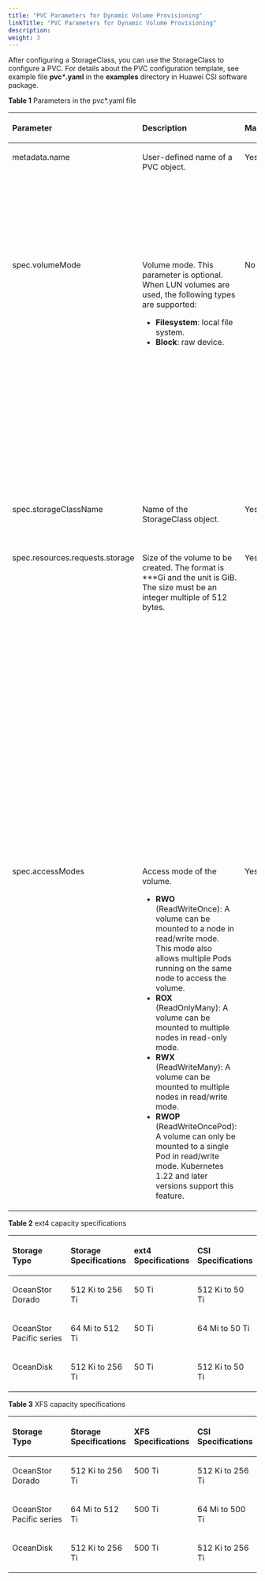 ```yaml
---
title: "PVC Parameters for Dynamic Volume Provisioning"
linkTitle: "PVC Parameters for Dynamic Volume Provisioning"
description: 
weight: 3
---
```


After configuring a StorageClass, you can use the StorageClass to configure a PVC. For details about the PVC configuration template, see example file  **pvc**_\*_**.yaml**  in the  **examples**  directory in Huawei CSI software package.

**Table  1**  Parameters in the pvc\*.yaml file

<a name="en-us_topic_0150885187_table195731435604"></a>
<table><thead align="left"><tr id="en-us_topic_0150885187_row35732351904"><th class="cellrowborder" valign="top" width="14.000000000000002%" id="mcps1.2.6.1.1"><p id="en-us_topic_0150885187_p1257333517017"><a name="en-us_topic_0150885187_p1257333517017"></a><a name="en-us_topic_0150885187_p1257333517017"></a>Parameter</p>
</th>
<th class="cellrowborder" valign="top" width="26%" id="mcps1.2.6.1.2"><p id="en-us_topic_0150885187_p1457323512015"><a name="en-us_topic_0150885187_p1457323512015"></a><a name="en-us_topic_0150885187_p1457323512015"></a>Description</p>
</th>
<th class="cellrowborder" valign="top" width="14.000000000000002%" id="mcps1.2.6.1.3"><p id="p1173514981420"><a name="p1173514981420"></a><a name="p1173514981420"></a>Mandatory</p>
</th>
<th class="cellrowborder" valign="top" width="12%" id="mcps1.2.6.1.4"><p id="p1589881291419"><a name="p1589881291419"></a><a name="p1589881291419"></a>Default Value</p>
</th>
<th class="cellrowborder" valign="top" width="34%" id="mcps1.2.6.1.5"><p id="en-us_topic_0150885187_p85734352017"><a name="en-us_topic_0150885187_p85734352017"></a><a name="en-us_topic_0150885187_p85734352017"></a>Remarks</p>
</th>
</tr>
</thead>
<tbody><tr id="en-us_topic_0150885187_row5573635907"><td class="cellrowborder" valign="top" width="14.000000000000002%" headers="mcps1.2.6.1.1 "><p id="en-us_topic_0150885187_p3573335305"><a name="en-us_topic_0150885187_p3573335305"></a><a name="en-us_topic_0150885187_p3573335305"></a>metadata.name</p>
</td>
<td class="cellrowborder" valign="top" width="26%" headers="mcps1.2.6.1.2 "><p id="en-us_topic_0150885187_p205736355017"><a name="en-us_topic_0150885187_p205736355017"></a><a name="en-us_topic_0150885187_p205736355017"></a>User-defined name of a PVC object.</p>
</td>
<td class="cellrowborder" valign="top" width="14.000000000000002%" headers="mcps1.2.6.1.3 "><p id="p7736109151413"><a name="p7736109151413"></a><a name="p7736109151413"></a>Yes</p>
</td>
<td class="cellrowborder" valign="top" width="12%" headers="mcps1.2.6.1.4 "><p id="p1589841231412"><a name="p1589841231412"></a><a name="p1589841231412"></a>-</p>
</td>
<td class="cellrowborder" valign="top" width="34%" headers="mcps1.2.6.1.5 "><p id="en-us_topic_0150885187_p179301591191"><a name="en-us_topic_0150885187_p179301591191"></a><a name="en-us_topic_0150885187_p179301591191"></a>Take Kubernetes v1.22.1 as an example. The value can contain digits, lowercase letters, hyphens (-), and periods (.), and must start and end with a letter or digit.</p>
</td>
</tr>
<tr id="en-us_topic_0150885187_row696316316238"><td class="cellrowborder" valign="top" width="14.000000000000002%" headers="mcps1.2.6.1.1 "><p id="en-us_topic_0150885187_p1896393118231"><a name="en-us_topic_0150885187_p1896393118231"></a><a name="en-us_topic_0150885187_p1896393118231"></a>spec.volumeMode</p>
</td>
<td class="cellrowborder" valign="top" width="26%" headers="mcps1.2.6.1.2 "><p id="p1610614478451"><a name="p1610614478451"></a><a name="p1610614478451"></a>Volume mode. This parameter is optional. When LUN volumes are used, the following types are supported:</p>
<a name="ul823916101324"></a><a name="ul823916101324"></a><ul id="ul823916101324"><li><strong id="b899015017514"><a name="b899015017514"></a><a name="b899015017514"></a>Filesystem</strong>: local file system.</li><li><strong id="b14568105754"><a name="b14568105754"></a><a name="b14568105754"></a>Block</strong>: raw device.</li></ul>
</td>
<td class="cellrowborder" valign="top" width="14.000000000000002%" headers="mcps1.2.6.1.3 "><p id="p1373612911410"><a name="p1373612911410"></a><a name="p1373612911410"></a>No</p>
</td>
<td class="cellrowborder" valign="top" width="12%" headers="mcps1.2.6.1.4 "><p id="p0898191211148"><a name="p0898191211148"></a><a name="p0898191211148"></a>Filesystem</p>
</td>
<td class="cellrowborder" valign="top" width="34%" headers="mcps1.2.6.1.5 "><p id="p62045214421"><a name="p62045214421"></a><a name="p62045214421"></a>This parameter takes effect when a PV is mounted. The default value is <strong id="b1897751416513"><a name="b1897751416513"></a><a name="b1897751416513"></a>Filesystem</strong>.</p>
<a name="ul1518211174214"></a><a name="ul1518211174214"></a><ul id="ul1518211174214"><li><strong id="b834212453617"><a name="b834212453617"></a><a name="b834212453617"></a>Filesystem</strong> indicates that a container accesses a PV using a local file system. The local file system type is specified by the <strong id="b17483535103618"><a name="b17483535103618"></a><a name="b17483535103618"></a>fsType</strong> field in the specified StorageClass. Storage of the Dtree type also uses this parameter.</li><li><strong id="b131506591954"><a name="b131506591954"></a><a name="b131506591954"></a>Block</strong> indicates that a PV is accessed in raw volume mode.</li></ul>
</td>
</tr>
<tr id="en-us_topic_0150885187_row25733352019"><td class="cellrowborder" valign="top" width="14.000000000000002%" headers="mcps1.2.6.1.1 "><p id="en-us_topic_0150885187_p357320351304"><a name="en-us_topic_0150885187_p357320351304"></a><a name="en-us_topic_0150885187_p357320351304"></a>spec.storageClassName</p>
</td>
<td class="cellrowborder" valign="top" width="26%" headers="mcps1.2.6.1.2 "><p id="en-us_topic_0150885187_p135732351909"><a name="en-us_topic_0150885187_p135732351909"></a><a name="en-us_topic_0150885187_p135732351909"></a>Name of the StorageClass object.</p>
</td>
<td class="cellrowborder" valign="top" width="14.000000000000002%" headers="mcps1.2.6.1.3 "><p id="p127361496143"><a name="p127361496143"></a><a name="p127361496143"></a>Yes</p>
</td>
<td class="cellrowborder" valign="top" width="12%" headers="mcps1.2.6.1.4 "><p id="p1989831211414"><a name="p1989831211414"></a><a name="p1989831211414"></a>-</p>
</td>
<td class="cellrowborder" valign="top" width="34%" headers="mcps1.2.6.1.5 "><p id="p1521791621216"><a name="p1521791621216"></a><a name="p1521791621216"></a>Name of the StorageClass object required by services.</p>
</td>
</tr>
<tr id="en-us_topic_0150885187_row1157316351102"><td class="cellrowborder" valign="top" width="14.000000000000002%" headers="mcps1.2.6.1.1 "><p id="en-us_topic_0150885187_p9573035309"><a name="en-us_topic_0150885187_p9573035309"></a><a name="en-us_topic_0150885187_p9573035309"></a>spec.resources.requests.storage</p>
</td>
<td class="cellrowborder" valign="top" width="26%" headers="mcps1.2.6.1.2 "><p id="en-us_topic_0150885187_p1573183510015"><a name="en-us_topic_0150885187_p1573183510015"></a><a name="en-us_topic_0150885187_p1573183510015"></a>Size of the volume to be created. The format is ***Gi and the unit is GiB. The size must be an integer multiple of 512 bytes.</p>
</td>
<td class="cellrowborder" valign="top" width="14.000000000000002%" headers="mcps1.2.6.1.3 "><p id="p87363981412"><a name="p87363981412"></a><a name="p87363981412"></a>Yes</p>
</td>
<td class="cellrowborder" valign="top" width="12%" headers="mcps1.2.6.1.4 "><p id="p489841251410"><a name="p489841251410"></a><a name="p489841251410"></a>10Gi</p>
</td>
<td class="cellrowborder" valign="top" width="34%" headers="mcps1.2.6.1.5 "><p id="p1525217519276"><a name="p1525217519276"></a><a name="p1525217519276"></a>The PVC capacity depends on storage specifications and host specifications. For example, OceanStor Dorado 6.1.2 or OceanStor Pacific series 8.1.0 is connected to CentOS 7. If ext4 file systems are used, see <a href="#en-us_topic_0150885187_table178824527142">Table 2</a>. If XFS file systems are used, see <a href="#en-us_topic_0150885187_table101951367104">Table 3</a>. If NFS or raw devices are used, the capacity must meet the specifications of the used Huawei storage device model and version.</p>
<p id="p63667162711"><a name="p63667162711"></a><a name="p63667162711"></a>If the PVC capacity does not meet the specifications, a PVC or Pod may fail to be created due to the limitations of storage specifications or host file system specifications.</p>
</td>
</tr>
<tr id="en-us_topic_0150885187_row6573635502"><td class="cellrowborder" valign="top" width="14.000000000000002%" headers="mcps1.2.6.1.1 "><p id="en-us_topic_0150885187_p1657333515012"><a name="en-us_topic_0150885187_p1657333515012"></a><a name="en-us_topic_0150885187_p1657333515012"></a>spec.accessModes</p>
</td>
<td class="cellrowborder" valign="top" width="26%" headers="mcps1.2.6.1.2 "><p id="p51122302293"><a name="p51122302293"></a><a name="p51122302293"></a>Access mode of the volume.</p>
<a name="ul69743301323"></a><a name="ul69743301323"></a><ul id="ul69743301323"><li><strong id="b1777118191889"><a name="b1777118191889"></a><a name="b1777118191889"></a>RWO</strong> (ReadWriteOnce): A volume can be mounted to a node in read/write mode. This mode also allows multiple Pods running on the same node to access the volume.</li><li><strong id="b143841840999"><a name="b143841840999"></a><a name="b143841840999"></a>ROX</strong> (ReadOnlyMany): A volume can be mounted to multiple nodes in read-only mode.</li><li><strong id="b184245131017"><a name="b184245131017"></a><a name="b184245131017"></a>RWX</strong> (ReadWriteMany): A volume can be mounted to multiple nodes in read/write mode.</li><li><strong id="b14167203017109"><a name="b14167203017109"></a><a name="b14167203017109"></a>RWOP</strong> (ReadWriteOncePod): A volume can only be mounted to a single Pod in read/write mode. Kubernetes 1.22 and later versions support this feature.</li></ul>
</td>
<td class="cellrowborder" valign="top" width="14.000000000000002%" headers="mcps1.2.6.1.3 "><p id="p87361891145"><a name="p87361891145"></a><a name="p87361891145"></a>Yes</p>
</td>
<td class="cellrowborder" valign="top" width="12%" headers="mcps1.2.6.1.4 "><p id="p1589841251413"><a name="p1589841251413"></a><a name="p1589841251413"></a>ReadWriteOnce</p>
</td>
<td class="cellrowborder" valign="top" width="34%" headers="mcps1.2.6.1.5 "><a name="ul16793434324"></a><a name="ul16793434324"></a><ul id="ul16793434324"><li>RWO/ROX/RWOP: supported by all types of volumes. RWOP is supported only by Kubernetes 1.22 and later versions. For versions earlier than Kubernetes 1.29, you need to enable this feature by following the instructions in <a href="/css-docs/docs/common-operations/enabling-the-readwriteoncepod-feature-gate">Enabling the ReadWriteOncePod Feature Gate</a>.</li><li>The support for RWX is as follows:<a name="ul201701421154515"></a><a name="ul201701421154515"></a><ul id="ul201701421154515"><li><a href="/css-docs/docs/storage-backend-management/managing-storage-backends/creating-a-storage-backend/storage-backend-parameters#li277121152812">NAS storage</a>: supported by all volumes</li><li><a href="/css-docs/docs/storage-backend-management/managing-storage-backends/creating-a-storage-backend/storage-backend-parameters#en-us_topic_0000001324610777_li5135242193418">SAN storage</a>: supported only by volumes whose <strong id="b143575715820"><a name="b143575715820"></a><a name="b143575715820"></a>volumeMode</strong> is set to <strong id="b13525711580"><a name="b13525711580"></a><a name="b13525711580"></a>Block</strong></li></ul>
</li></ul>
</td>
</tr>
</tbody>
</table>

**Table  2**  ext4 capacity specifications

<a name="en-us_topic_0150885187_table178824527142"></a>
<table><thead align="left"><tr id="en-us_topic_0150885187_row12882145215140"><th class="cellrowborder" valign="top" width="33.23%" id="mcps1.2.5.1.1"><p id="en-us_topic_0150885187_p18826529140"><a name="en-us_topic_0150885187_p18826529140"></a><a name="en-us_topic_0150885187_p18826529140"></a>Storage Type</p>
</th>
<th class="cellrowborder" valign="top" width="19.89%" id="mcps1.2.5.1.2"><p id="en-us_topic_0150885187_p28820526146"><a name="en-us_topic_0150885187_p28820526146"></a><a name="en-us_topic_0150885187_p28820526146"></a>Storage Specifications</p>
</th>
<th class="cellrowborder" valign="top" width="23.44%" id="mcps1.2.5.1.3"><p id="en-us_topic_0150885187_p58821552161412"><a name="en-us_topic_0150885187_p58821552161412"></a><a name="en-us_topic_0150885187_p58821552161412"></a>ext4 Specifications</p>
</th>
<th class="cellrowborder" valign="top" width="23.44%" id="mcps1.2.5.1.4"><p id="en-us_topic_0150885187_p9882252201418"><a name="en-us_topic_0150885187_p9882252201418"></a><a name="en-us_topic_0150885187_p9882252201418"></a>CSI Specifications</p>
</th>
</tr>
</thead>
<tbody><tr id="en-us_topic_0150885187_row11882205261417"><td class="cellrowborder" valign="top" width="33.23%" headers="mcps1.2.5.1.1 "><p id="en-us_topic_0150885187_p1788211526142"><a name="en-us_topic_0150885187_p1788211526142"></a><a name="en-us_topic_0150885187_p1788211526142"></a>OceanStor Dorado</p>
</td>
<td class="cellrowborder" valign="top" width="19.89%" headers="mcps1.2.5.1.2 "><p id="en-us_topic_0150885187_p265163441310"><a name="en-us_topic_0150885187_p265163441310"></a><a name="en-us_topic_0150885187_p265163441310"></a>512 Ki to 256 Ti</p>
</td>
<td class="cellrowborder" valign="top" width="23.44%" headers="mcps1.2.5.1.3 "><p id="en-us_topic_0150885187_p1988245219141"><a name="en-us_topic_0150885187_p1988245219141"></a><a name="en-us_topic_0150885187_p1988245219141"></a>50 Ti</p>
</td>
<td class="cellrowborder" valign="top" width="23.44%" headers="mcps1.2.5.1.4 "><p id="en-us_topic_0150885187_p15882185241416"><a name="en-us_topic_0150885187_p15882185241416"></a><a name="en-us_topic_0150885187_p15882185241416"></a>512 Ki to 50 Ti</p>
</td>
</tr>
<tr id="en-us_topic_0150885187_row1230184492014"><td class="cellrowborder" valign="top" width="33.23%" headers="mcps1.2.5.1.1 "><p id="en-us_topic_0150885187_p9499133571212"><a name="en-us_topic_0150885187_p9499133571212"></a><a name="en-us_topic_0150885187_p9499133571212"></a>OceanStor Pacific series</p>
</td>
<td class="cellrowborder" valign="top" width="19.89%" headers="mcps1.2.5.1.2 "><p id="en-us_topic_0150885187_p7650193417133"><a name="en-us_topic_0150885187_p7650193417133"></a><a name="en-us_topic_0150885187_p7650193417133"></a>64 Mi to 512 Ti</p>
</td>
<td class="cellrowborder" valign="top" width="23.44%" headers="mcps1.2.5.1.3 "><p id="en-us_topic_0150885187_p1424338151414"><a name="en-us_topic_0150885187_p1424338151414"></a><a name="en-us_topic_0150885187_p1424338151414"></a>50 Ti</p>
</td>
<td class="cellrowborder" valign="top" width="23.44%" headers="mcps1.2.5.1.4 "><p id="en-us_topic_0150885187_p138617554183"><a name="en-us_topic_0150885187_p138617554183"></a><a name="en-us_topic_0150885187_p138617554183"></a>64 Mi to 50 Ti</p>
</td>
</tr>
<tr id="row17142144124713"><td class="cellrowborder" valign="top" width="33.23%" headers="mcps1.2.5.1.1 "><p id="p7142144118479"><a name="p7142144118479"></a><a name="p7142144118479"></a>OceanDisk</p>
</td>
<td class="cellrowborder" valign="top" width="19.89%" headers="mcps1.2.5.1.2 "><p id="p16142541184718"><a name="p16142541184718"></a><a name="p16142541184718"></a>512 Ki to 256 Ti</p>
</td>
<td class="cellrowborder" valign="top" width="23.44%" headers="mcps1.2.5.1.3 "><p id="p1114214184720"><a name="p1114214184720"></a><a name="p1114214184720"></a>50 Ti</p>
</td>
<td class="cellrowborder" valign="top" width="23.44%" headers="mcps1.2.5.1.4 "><p id="p186916546476"><a name="p186916546476"></a><a name="p186916546476"></a>512 Ki to 50 Ti</p>
</td>
</tr>
</tbody>
</table>

**Table  3**  XFS capacity specifications

<a name="en-us_topic_0150885187_table101951367104"></a>
<table><thead align="left"><tr id="en-us_topic_0150885187_row17195566105"><th class="cellrowborder" valign="top" width="33.07330733073307%" id="mcps1.2.5.1.1"><p id="en-us_topic_0150885187_p51951067101"><a name="en-us_topic_0150885187_p51951067101"></a><a name="en-us_topic_0150885187_p51951067101"></a>Storage Type</p>
</th>
<th class="cellrowborder" valign="top" width="20.412041204120417%" id="mcps1.2.5.1.2"><p id="en-us_topic_0150885187_p141951062104"><a name="en-us_topic_0150885187_p141951062104"></a><a name="en-us_topic_0150885187_p141951062104"></a>Storage Specifications</p>
</th>
<th class="cellrowborder" valign="top" width="23.512351235123514%" id="mcps1.2.5.1.3"><p id="en-us_topic_0150885187_p17195136151010"><a name="en-us_topic_0150885187_p17195136151010"></a><a name="en-us_topic_0150885187_p17195136151010"></a>XFS Specifications</p>
</th>
<th class="cellrowborder" valign="top" width="23.002300230023007%" id="mcps1.2.5.1.4"><p id="en-us_topic_0150885187_p1819520616108"><a name="en-us_topic_0150885187_p1819520616108"></a><a name="en-us_topic_0150885187_p1819520616108"></a>CSI Specifications</p>
</th>
</tr>
</thead>
<tbody><tr id="en-us_topic_0150885187_row12195156161015"><td class="cellrowborder" valign="top" width="33.07330733073307%" headers="mcps1.2.5.1.1 "><p id="en-us_topic_0150885187_p1919526121011"><a name="en-us_topic_0150885187_p1919526121011"></a><a name="en-us_topic_0150885187_p1919526121011"></a>OceanStor Dorado</p>
</td>
<td class="cellrowborder" valign="top" width="20.412041204120417%" headers="mcps1.2.5.1.2 "><p id="en-us_topic_0150885187_p131951613101"><a name="en-us_topic_0150885187_p131951613101"></a><a name="en-us_topic_0150885187_p131951613101"></a>512 Ki to 256 Ti</p>
</td>
<td class="cellrowborder" valign="top" width="23.512351235123514%" headers="mcps1.2.5.1.3 "><p id="en-us_topic_0150885187_p919518613107"><a name="en-us_topic_0150885187_p919518613107"></a><a name="en-us_topic_0150885187_p919518613107"></a>500 Ti</p>
</td>
<td class="cellrowborder" valign="top" width="23.002300230023007%" headers="mcps1.2.5.1.4 "><p id="en-us_topic_0150885187_p15195865109"><a name="en-us_topic_0150885187_p15195865109"></a><a name="en-us_topic_0150885187_p15195865109"></a>512 Ki to 256 Ti</p>
</td>
</tr>
<tr id="en-us_topic_0150885187_row171951969107"><td class="cellrowborder" valign="top" width="33.07330733073307%" headers="mcps1.2.5.1.1 "><p id="en-us_topic_0150885187_p1519514631010"><a name="en-us_topic_0150885187_p1519514631010"></a><a name="en-us_topic_0150885187_p1519514631010"></a>OceanStor Pacific series</p>
</td>
<td class="cellrowborder" valign="top" width="20.412041204120417%" headers="mcps1.2.5.1.2 "><p id="en-us_topic_0150885187_p1619519612104"><a name="en-us_topic_0150885187_p1619519612104"></a><a name="en-us_topic_0150885187_p1619519612104"></a>64 Mi to 512 Ti</p>
</td>
<td class="cellrowborder" valign="top" width="23.512351235123514%" headers="mcps1.2.5.1.3 "><p id="en-us_topic_0150885187_p171963681017"><a name="en-us_topic_0150885187_p171963681017"></a><a name="en-us_topic_0150885187_p171963681017"></a>500 Ti</p>
</td>
<td class="cellrowborder" valign="top" width="23.002300230023007%" headers="mcps1.2.5.1.4 "><p id="en-us_topic_0150885187_p3196126121011"><a name="en-us_topic_0150885187_p3196126121011"></a><a name="en-us_topic_0150885187_p3196126121011"></a>64 Mi to 500 Ti</p>
</td>
</tr>
<tr id="row930412194818"><td class="cellrowborder" valign="top" width="33.07330733073307%" headers="mcps1.2.5.1.1 "><p id="p1438619618481"><a name="p1438619618481"></a><a name="p1438619618481"></a>OceanDisk</p>
</td>
<td class="cellrowborder" valign="top" width="20.412041204120417%" headers="mcps1.2.5.1.2 "><p id="p8844111114811"><a name="p8844111114811"></a><a name="p8844111114811"></a>512 Ki to 256 Ti</p>
</td>
<td class="cellrowborder" valign="top" width="23.512351235123514%" headers="mcps1.2.5.1.3 "><p id="p484401134818"><a name="p484401134818"></a><a name="p484401134818"></a>500 Ti</p>
</td>
<td class="cellrowborder" valign="top" width="23.002300230023007%" headers="mcps1.2.5.1.4 "><p id="p1484421164813"><a name="p1484421164813"></a><a name="p1484421164813"></a>512 Ki to 256 Ti</p>
</td>
</tr>
</tbody>
</table>

